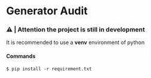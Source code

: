 # Generator Audit

### ⚠️ | Attention the project is still in development


It is recommended to use a **venv** environment of python

#### Commands

`$ pip install -r requirement.txt`